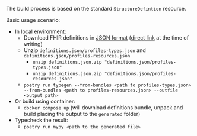 The build process is based on the standard `StructureDefintion` resource.

Basic usage scenario:
- In local environment:
    - Download FHIR definitions in [JSON format](https://hl7.org/fhir/downloads.html) ([direct link](https://hl7.org/fhir/definitions.json.zip) at the time of writing)
    - Unzip `definitions.json/profiles-types.json` and `definitions.json/profiles-resources.json`
        - `unzip definitions.json.zip "definitions.json/profiles-types.json"`
        - `unzip definitions.json.zip "definitions.json/profiles-resources.json"`
    - `poetry run typegen --from-bundles <path to profiles-types.json> --from-bundles <path to profiles-resources.json> --outfile <output path>`
- Or build using container:
    - `docker compose up` (will download definitions bundle, unpack and build placing the output to the `generated` folder)
- Typecheck the result:
    - `poetry run mypy <path to the generated file>`
